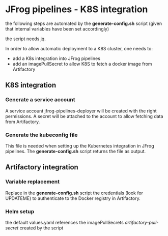 # JFrog pipelines - K8S integration

the following steps are automated by the **generate-config.sh** script (given that internal variables have been set accordingly)

the script needs jq.

In order to allow automatic deployment to a K8S cluster, one needs to:
- add a K8s integration into JFrog pipelines
- add an imagePullSecret to allow K8S to fetch a docker image from Artifactory

## K8S integration

### Generate a service account

A service account jfrog-pipelines-deployer will be created with the right permissions.
A secret will be attached to the account to allow fetching data from Artifactory.

### Generate the kubeconfig file

This file is needed when setting up the Kubernetes integration in JFrog pipelines.
The **generate-config.sh** script returns the file as output.

## Artifactory integration

### Variable replacement

Replace in the **generate-config.sh** script the credentials (look for UPDATEME) to authenticate to the Docker registry in Artifactory.

### Helm setup

the default values.yaml references the imagePullSecrets *artifactory-pull-secret* created by the script
